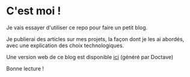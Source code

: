 C'est moi !
================

Je vais essayer d'utiliser ce repo pour faire un petit blog.

Je publierai des articles sur mes projets, la façon dont je les ai abordés, avec une explication des choix technologiques.

Une version web de ce blog est disponible [ici](https://blog.sbader.fr) (généré par Doctave)

Bonne lecture !